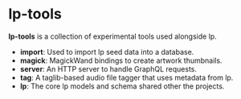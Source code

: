 # lp-tools

**lp-tools** is a collection of experimental tools used alongside lp.

  * **import**: Used to import lp seed data into a database.
  * **magick**: MagickWand bindings to create artwork thumbnails.
  * **server**: An HTTP server to handle GraphQL requests.
  * **tag**: A taglib-based audio file tagger that uses metadata from lp.
  * **lp**: The core lp models and schema shared other the projects.
